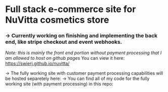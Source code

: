 # Full stack e-commerce site for NuVitta cosmetics store

### -> Currently working on finishing and implementing the back end, like stripe checkout and event webhooks.

*Note: this is mainly the front end portion without payment processing that I am allowed to host on github pages*
You can view it here: https://swierj.github.io/nuvitta/

-> The fully working site with customer payment processing capabilities will be hosted separetely here:
  -> You can find all of my code for the fully working site (with payment processing) in this repo:
